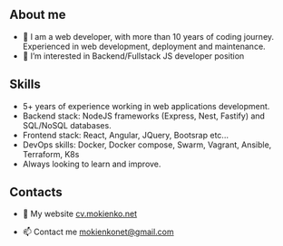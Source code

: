 ## About me
- 👋  I am a web developer, with more than 10 years of coding journey. Experienced in web development, deployment and maintenance.
- 👀 I’m interested in Backend/Fullstack JS developer position

## Skills
* 5+ years of experience working in web applications development.
* Backend stack: NodeJS frameworks (Express, Nest, Fastify) and SQL/NoSQL databases.
* Frontend stack: React, Angular, JQuery, Bootsrap etc...
* DevOps skills: Docker, Docker compose, Swarm, Vagrant, Ansible, Terraform, K8s
* Always looking to learn and improve.

## Contacts
- 🌱 My website [ cv.mokienko.net ](https://www.cv.mokienko.net)

- 📫 Contact me mokienkonet@gmail.com

<!---
Makmakkerti/Makmakkerti is a ✨ special ✨ repository because its `README.md` (this file) appears on your GitHub profile.
You can click the Preview link to take a look at your changes.
--->
